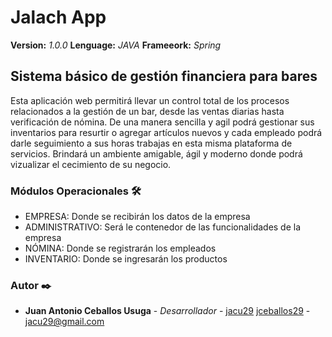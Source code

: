 # Jalach App

**Version:** _1.0.0_
**Lenguage:** _JAVA_
**Frameeork:** _Spring_
## Sistema básico de gestión financiera para bares

Esta aplicación web permitirá llevar un control total de los procesos relacionados a la gestión de un bar, desde las ventas diarias hasta verificación de nómina.
De una manera sencilla y agil podrá gestionar sus inventarios para resurtir o agregar artículos nuevos y cada empleado podrá darle seguimiento a sus horas trabajas en esta misma plataforma de servicios.
Brindará un ambiente amigable, ágil y moderno donde podrá vizualizar el cecimiento de su negocio.

### Módulos Operacionales 🛠️
* EMPRESA: Donde se recibirán los datos de la empresa 
* ADMINISTRATIVO: Será le contenedor de las funcionalidades de la empresa
* NÓMINA: Donde se registrarán los empleados
* INVENTARIO: Donde se ingresarán los productos

### Autor ✒️

* **Juan Antonio Ceballos Usuga** - *Desarrollador* - [jacu29](https://gitlab.com/jacu29) [jceballos29](https://github.com/jceballos29) - jacu29@gmail.com
